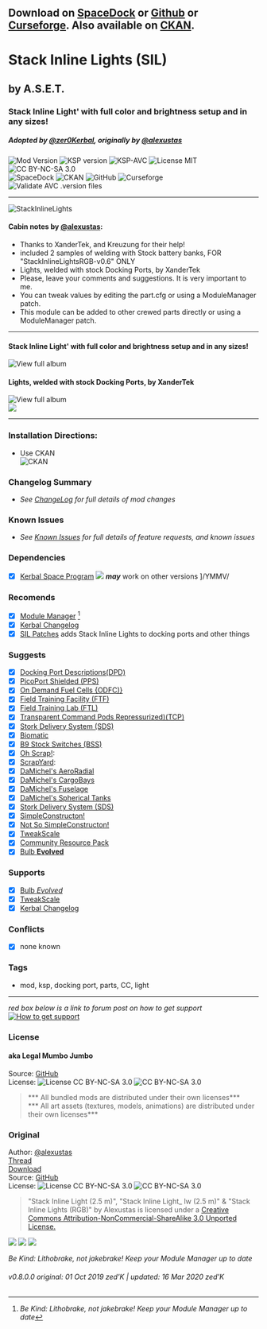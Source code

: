 <!-- Readme.md v1.1.3.0
StackInlineLights (SIL)
created: 01 Oct 19
updated: 2020 03 16 -->

## Download on [SpaceDock][MOD:rel-spacedock] or [Github][MOD:rel-github] or [Curseforge][MOD:rel-curseforge]. Also available on [CKAN][MOD:rel-ckan].  

# Stack Inline Lights (SIL)  
## by A.S.E.T.  
### Stack Inline Light' with full color and brightness setup and in any sizes!
##### Adopted by [@zer0Kerbal][LINK:zer0kerbal], originally by [@alexustas][LINK:alexustas]  
![Mod Version][shield:mod:latest] 
![KSP version][shield:ksp] ![KSP-AVC][shield:kspavc] ![License MIT][shield:license] ![][LOGO:license]   
![SpaceDock][shield:spacedock] ![CKAN][shield:ckan] ![GitHub][shield:github] ![Curseforge][shield:curseforge]  
![Validate AVC .version files][shield:avcvalid]  
***
![StackInlineLights][IMG:hero:0]
#### Cabin notes by [@alexustas][LINK:alexustas]:  
- Thanks to XanderTek, and Kreuzung for their help!
- included 2 samples of welding with Stock battery banks, FOR "StackInlineLightsRGB-v0.6" ONLY
- Lights, welded with stock Docking Ports, by XanderTek
- Please, leave your comments and suggestions. It is very important to me.
- You can tweak values by editing the part.cfg or using a ModuleManager patch.  
- This module can be added to other crewed parts directly or using a ModuleManager patch.  
***  
#### Stack Inline Light' with full color and brightness setup and in any sizes!
![View full album][ALBUM:one]  
#### Lights, welded with stock Docking Ports, by XanderTek
![View full album][ALBUM:two]  
[![][UTUBE:img]][UTUBE:link]  
*** 
### Installation Directions:
- Use CKAN  
![][image:rel-ckan]
### Changelog Summary
- *See [ChangeLog][MOD:changelog] for full details of mod changes*
### Known Issues
- *See [Known Issues][MOD:issues] for full details of feature requests, and known issues*
### Dependencies
- [x] [Kerbal Space Program][KSP:website] [![][shield:ksp]][KSP:website] ***may*** work on other versions ]/YMMV/
### Recomends  
- [x] [Module Manager][thread:mm] [^1]  
- [x] [Kerbal Changelog][thread:kcl]  
- [x] [SIL Patches][thread:SILP] adds Stack Inline Lights to docking ports and other things  
### Suggests
- [x] [Docking Port Descriptions(DPD)][thread:DPD]  
- [x] [PicoPort Shielded (PPS)][thread:PPS]  
- [x] [On Demand Fuel Cells {ODFC)}][thread:ODFC]  
- [x] [Field Training Facility (FTF)][thread:FTF]  
- [x] [Field Training Lab (FTL)][thread:FTL]  
- [x] [Transparent Command Pods Repressurized)(TCP)][thread:TCP]  
- [x] [Stork Delivery System (SDS)][thread:SDS]
- [x] [Biomatic][thread:BIO]
- [x] [B9 Stock Switches (BSS)]()
- [x] [Oh Scrap!][thread:OHS]:  
- [x] [ScrapYard][thread:SYD]:  
- [x] [DaMichel's AeroRadial][thread:DAR]  
- [x] [DaMichel's CargoBays][thread:DCB]  
- [x] [DaMichel's Fuselage][thread:DMF]  
- [x] [DaMichel's Spherical Tanks][thread:DST]  
- [x] [Stork Delivery System (SDS)][thread:SDS]  
- [x] [SimpleConstructon!][thread:SC!]  
- [x] [Not So SimpleConstructon!][thread:NSSC]  
- [x] [TweakScale][thread:twk]  
- [x] [Community Resource Pack][thread:crp]  
- [x] [Bulb **Evolved**][thread:bulb]  
### Supports
- [x] [Bulb *Evolved*][thread:bulb]  
- [x] [TweakScale][thread:twk]  
- [x] [Kerbal Changelog][thread:kcl]  
### Conflicts
- [x] none known
### Tags
 - mod, ksp, docking port, parts, CC, light
***  
*red box below is a link to forum post on how to get support*  
[![How to get support][image:get-support]][thread:getsupport] 
### License
#### aka Legal Mumbo Jumbo
Source: [GitHub][MOD:github:repo]  
License: ![License CC BY-NC-SA 3.0][shield:license] ![][LOGO:license]    
> *** All bundled mods are distributed under their own licenses***  
> *** All art assets (textures, models, animations) are distributed under their own licenses***   
### Original
Author: [@alexustas][LINK:alexustas]  
[Thread][MOD:original:thread]  
[Download][MOD:original:download]  
Source: [GitHub][MOD:original:source]  
License: ![License CC BY-NC-SA 3.0][MOD:original:license:shield] ![][LOGO:original:license] 
> "Stack Inline Light (2.5 m)", "Stack Inline Light_ lw (2.5 m)" & "Stack Inline Lights (RGB)" by Alexustas is licensed under a [Creative Commons Attribution-NonCommercial-ShareAlike 3.0 Unported License.](https://creativecommons.org/licenses/by-nc-sa/3.0/ "CC BY-NC-SA 3.0")  
<!-- graphical links to downloads -->
[![][image:rel-github]][MOD:rel-github] [![][image:rel-spacedock]][MOD:rel-spacedock] [![][image:rel-curseforge]][MOD:rel-curseforge]  

*Be Kind: Lithobrake, not jakebrake! Keep your Module Manager up to date*

###### v0.8.0.0 original: 01 Oct 2019 zed'K | updated: 16 Mar 2020 zed'K

[MOD:license]:      https://github.com/zer0Kerbal/StackInlineLights/blob/master/LICENSE
[MOD:contributing]: https://github.com/zer0Kerbal/StackInlineLights/blob/master/.github/CONTRIBUTING.md
[MOD:wiki]:         https://github.com/zer0Kerbal/StackInlineLights/
[MOD:issues]:       https://github.com/zer0Kerbal/StackInlineLights/issues
[MOD:known]:        https://github.com/zer0Kerbal/StackInlineLights/wiki/Known-Issues
[MOD:forum]:        https://forum.kerbalspaceprogram.com/index.php?/topic/193050-*
[MOD:github:repo]:  https://github.com/zer0Kerbal/StackInlineLights/
[MOD:changelog]:    https://github.com/zer0Kerbal/StackInlineLights/Changelog.cfg
[KSP:website]:      https://kerbalspaceprogram.com/ "Kerbal Space Program"  

<!--- original mod stuff -->
[MOD:original:source]:     https://forum.kerbalspaceprogram.com/index.php?/topic/47765-*
[MOD:original:thread]:     https://forum.kerbalspaceprogram.com/index.php?/topic/47765-*
[MOD:original:download]:   https://www.dropbox.com/s/0o94tdgxj8g4g2d/StackInlineLightsRGB-v0.7%20%28regular%29.zip?dl=0
[MOD:original:license:shield]:  https://img.shields.io/badge/license-CC--BY--SA%203.0-lightgrey?style=plastic "CC BY-NC-SA 3.0"  
[LOGO:original:license]:  https://licensebuttons.net/i/l/by-nc-sa/transparent/33/66/99/76x22.png "CC BY-NC-SA 3.0"  

<!--- license logo urls -->
[LINK:license]: https://creativecommons.org/licenses/by-nc-sa/3.0/ "CC BY-NC-SA 3.0"  
[LOGO:license]: https://licensebuttons.net/i/l/by-nc-sa/transparent/33/66/99/76x22.png "CC BY-NC-SA 3.0"  

[MOD:rel-ckan]:      https://forum.kerbalspaceprogram.com/index.php?/topic/90246-* "CKAN"  
[MOD:rel-github]:    https://github.com/zer0Kerbal/StackInlineLights/releases/latest "GitHub"  
[MOD:rel-spacedock]: https://spacedock.info/mod/2369 "SpaceDock"  
[MOD:rel-curseforge]: https://www.curseforge.com/kerbal/ksp-mods/sil "CurseForge"  

[image:rel-github]:     https://i.imgur.com/RE4Ppr9.png
[image:rel-spacedock]:  https://i.imgur.com/m0a7tn2.png
[image:rel-curseforge]: https://i.postimg.cc/RZNyB5vP/Download-On-Curse.png
[image:get-support]:    https://i.postimg.cc/vHP6zmrw/image.png

[image:rel-ckan]:  https://i.postimg.cc/x8XSVg4R/sj507JC.png "CKAN"  
[image:changelog]: https://i.postimg.cc/qM9p4V0C/changelog.png
[image:source]:    https://i.postimg.cc/tJ8GqW0H/source.png

[mage:rel-github-sm]:      https://i.postimg.cc/1XXy5yfD/github.png "GitHub"  
[image:rel-spacedock-sm]:  https://i.postimg.cc/DZ22Hrhj/spacedock.png "Spacedock"  
[image:rel-curseforge-sm]: https://i.postimg.cc/ZRVTSWKT/UVVt0OP.png "CurseForge"  
  
[shield:mod:latest]: https://img.shields.io/github/v/release/zer0Kerbal/StackInlineLights?include_prereleases?style=plastic
[shield:mod]: https://img.shields.io/endpoint?url=https://raw.githubusercontent.com/zer0Kerbal/StackInlineLights/master/json/mod.json
[shield:ksp]: https://img.shields.io/endpoint?url=https://raw.githubusercontent.com/zer0Kerbal/StackInlineLights/master/json/ksp.json
[shield:license]: https://img.shields.io/endpoint?url=https://raw.githubusercontent.com/zer0Kerbal/StackInlineLights/master/json/license.json
[shield:code]: https://img.shields.io/endpoint?url=https://raw.githubusercontent.com/zer0Kerbal/Kaboom/master/json/code.json
[shield:kspavc]:     https://img.shields.io/badge/KSP-AVC--supported-brightgreen.svg?style=plastic
[shield:spacedock]:  https://img.shields.io/badge/SpaceDock-listed-blue.svg?style=plastic
[shield:ckan]:       https://img.shields.io/badge/CKAN-Indexed-blue.svg?style=plastic
[shield:github]:     https://img.shields.io/badge/Github-Indexed-blue.svg?style=plastic&logo=github
[shield:curseforge]: https://img.shields.io/badge/CurseForge-listed-blue.svg?style=plastic
[shield:avcvalid]:    https://github.com/zer0Kerbal/StackInlineLights/workflows/Validate%20AVC%20.version%20files/badge.svg

<!-- zer0Kerbal mods -->
[thread:ODFC]: https://forum.kerbalspaceprogram.com/index.php?/topic/187625-* "On Demand Fuel Cells"  
[thread:FTF]:  https://forum.kerbalspaceprogram.com/index.php?/topic/188841-* "Field Training Facility"  
[thread:FTL]:  https://forum.kerbalspaceprogram.com/index.php?/topic/188841-* "Field Training Lab"  
[thread:MHH]:  https://forum.kerbalspaceprogram.com/index.php?/topic/188246-* "More Hitchhikers"  
[thread:TCP]:  https://forum.kerbalspaceprogram.com/index.php?/topic/187495-* "Transparent Command Pods"  
[thread:NUK]:  https://forum.kerbalspaceprogram.com/index.php?/topic/21466-*  "Nuke Tiny Parts"
[thread:OHS]:  https://forum.kerbalspaceprogram.com/index.php?/topic/192360-* "Oh Scrap!"  
[thread:SYD]:  https://forum.kerbalspaceprogram.com/index.php?/topic/192360-* "ScrapYard"  
[thread:DPD]:  https://forum.kerbalspaceprogram.com/index.php?/topic/192184-* "Docking Port Descriptions"
[thread:PPS]:  https://forum.kerbalspaceprogram.com/index.php?/topic/192187-* "Shielded PicoPort"  
[thread:DST]:  https://forum.kerbalspaceprogram.com/index.php?/topic/191719-* "DaMichel's Spherical Tanks"  
[thread:DMF]:  https://forum.kerbalspaceprogram.com/index.php?/topic/191719-* "DaMichel's Fuselage"  
[thread:DAR]:  https://forum.kerbalspaceprogram.com/index.php?/topic/191719-* "DaMichel's AeroRadial"  
[thread:DCB]:  https://forum.kerbalspaceprogram.com/index.php?/topic/191719-* "DaMichel's CargoBays"  
[thread:SDS]:  https://forum.kerbalspaceprogram.com/index.php?/topic/191719-* "Stork Delivery System (SDS)"    
[thread:BIO]:  https://forum.kerbalspaceprogram.com/index.php?/topic/191426-* "Biomatic"  
[thread:B9S]:  https://forum.kerbalspaceprogram.com/index.php?/topic/190870-* "B9 Stock Patches"   
[thread:KGX]:  https://forum.kerbalspaceprogram.com/index.php?/topic/192696-* "KerGuise Experimental Engineering"  
[thread:SC!]:  https://forum.kerbalspaceprogram.com/index.php?/topic/191424-* "SimpleConstructon!"  
[thread:SL!]:  https://forum.kerbalspaceprogram.com/index.php?/topic/191045-* "SimpleLogistics!"  
[thread:NSSC]:  https://forum.kerbalspaceprogram.com/index.php?/topic/191504-* "Not So SimpleConstructon!"  
[thread:BOOM]: https://forum.kerbalspaceprogram.com/index.php?/topic/192938-* "KaboOom!"
[thread:SILP]: https://forum.kerbalspaceprogram.com/index.php?/topic/193051-* "Stock Inline Lights Patches"
[thread:VG0]:  https:// "Vanguard Phase I"  
[thread:VG1]:  https:// "Vanguard Phase II"  
[thread:VGR]:  https:// "Vanguard Rodent"  
[thread:PRB]:  https:// "ProbiTronics"  
[thread:CTN]:  https:// "CTN"  
[thread:HBF]:  https:// "HotBeverages Fuel Cells" 
[thread:HBX]:  https:// "HotBeverages Experimental" 
[thread:HBM]:  https:// "HotBeverages Sensor Modules" 
[thread:HMS]:  https:// "HotBeverages Service Modules" 
[thread:HBK]:  https:// "HotBeverages Kerturn" 
[thread:DRL]:  https:// "DRElite (DRL)"
[thread:AIM]:  https:// "LandingAim"  
[thread:GFC]:  https:// "G-Force"
[thread:JET]:  https:// "Jettison"  
[thread:DSV]:  https:// "DECQ Saturn V"  
[thread:DKX]:  https:// "DECQ KerbalX"  
[thread:DN1]:  https:// "DECQ N-1"  
[thread:DP+]:  https:// "DECQ Proton"  
[thread:SSS]:  https:// "DECQ Space Shuttle System"  
[thread:ARP]:  https:// "TriggerAu's Alternate Resource Panel"  
[thread:ARI]:  https:// "Olympic1's Icons for ARP"  
[thread:AAD]:  https:// "Axial Aerospace Dreamer"  
[thread:AAL]:  https:// "Axial Aerospace LanderTek"  
[thread:AAS]:  https:// "Axial Aerospace SimpleCargo"  
[thread:AAW]:  https:// "Axial Aerospace WhimChaser"  

[thread:mm]:  https://forum.kerbalspaceprogram.com/index.php?/topic/50533-* "Module Manager"   
[thread:kcl]: https://forum.kerbalspaceprogram.com/index.php?/topic/179207-* "Kerbal Changelog"  
[thread:twk]: https://forum.kerbalspaceprogram.com/index.php?/topic/179030-* "TweakScale"  
[thread:crp]: https://forum.kerbalspaceprogram.com/index.php?/topic/83007-* "Community Resource Pack"  
[thread:bulb]: https://forum.kerbalspaceprogram.com/index.php?/topic/191270-* "Bulb *Evolved*"

[thread:getsupport]: https://forum.kerbalspaceprogram.com/index.php?/topic/83212-* "Link to how to get support"  

[LINK:zer0Kerbal]: https://forum.kerbalspaceprogram.com/index.php?/profile/190933-zer0kerbal/ "zed'K"  
[LINK:alexustas]:  https://forum.kerbalspaceprogram.com/index.php?/profile/78632-alexustas/ "alexustas"  

[UTUBE:img]:  https://img.youtube.com/vi/M4oEPicCZFU/0.jpg  
[UTUBE:link]: https://youtu.be/M4oEPicCZFU "Stock Inline Lights (SIL)"  

[IMG:hero:0]: https://i.imgur.com/AkVuW8J.png "Stack Inline Lights (SIL)"  
[IMG:hero:1]: https://i.imgur.com/wiWF3gQ.png "Stack Inline Lights (SIL)"  

[ALBUM:one]: https://imgur.com/a/znbMm "Imgur Album 1: Stack Inline Light' with full color and brightness setup and in any sizes!"  
[ALBUM:two]: https://imgur.com/a/Qqaik "Imgur Album 2: Lights, welded with stock Docking Ports, by XanderTek"

[^1]: *Be Kind: Lithobrake, not jakebrake! Keep your Module Manager up to date* 

<!--
this file: GPLv2
zer0Kerbal-->
